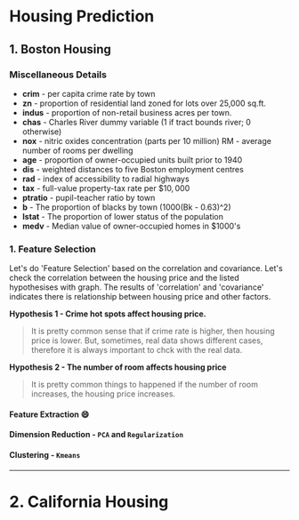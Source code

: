 # Housing Prediction 

## 1. Boston Housing 

### Miscellaneous Details
* **crim** - per capita crime rate by town
* **zn** - proportion of residential land zoned for lots over 25,000 sq.ft.
* **indus** - proportion of non-retail business acres per town.
* **chas** - Charles River dummy variable (1 if tract bounds river; 0 otherwise)
* **nox** - nitric oxides concentration (parts per 10 million)
RM - average number of rooms per dwelling
* **age** - proportion of owner-occupied units built prior to 1940
* **dis** - weighted distances to five Boston employment centres
* **rad** - index of accessibility to radial highways
* **tax** - full-value property-tax rate per $$10,000$
* **ptratio** - pupil-teacher ratio by town
* **b** - The proportion of blacks by town (1000(Bk - 0.63)^2)
* **lstat** - The proportion of lower status of the population
* **medv** - Median value of owner-occupied homes in $1000's


### 1. Feature Selection
Let's do 'Feature Selection' based on the correlation and covariance. Let's check the correlation between the housing price and the listed hypothesises with graph. The results of 'correlation' and 'covariance' indicates there is relationship between  housing price and other factors.

**Hypothesis 1 - Crime hot spots affect housing price.**
>It is pretty common sense that if crime rate is higher, then housing price is lower. But, sometimes, real data shows different cases, therefore it is always important to chck with the real data.



**Hypothesis 2 - The number of room affects housing price**
>It is pretty common things to happened if the number of room increases, the housing price increases.

#### Feature Extraction :smile:

#### Dimension Reduction - `PCA` and `Regularization`

#### Clustering - `Kmeans`

---
# 2. California Housing
